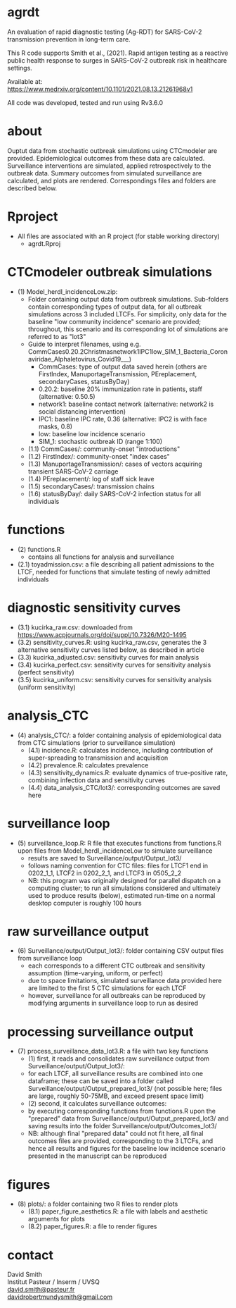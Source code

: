 # agrdt
An evaluation of rapid diagnostic testing (Ag-RDT) for SARS-CoV-2 transmission prevention in long-term care.

This R code supports Smith et al., (2021). Rapid antigen testing as a reactive public health response to surges in SARS-CoV-2 outbreak risk in healthcare settings.

Available at: https://www.medrxiv.org/content/10.1101/2021.08.13.21261968v1

All code was developed, tested and run using Rv3.6.0

# about
Ouptut data from stochastic outbreak simulations using CTCmodeler are provided. Epidemiological outcomes from these data are calculated. Surveillance interventions are simulated, applied retrospectively to the outbreak data. Summary outcomes from simulated surveillance are calculated, and plots are rendered. Correspondings files and folders are described below.

# Rproject
* All files are associated with an R project (for stable working directory)
  * agrdt.Rproj

# CTCmodeler outbreak simulations
* (1) Model_herdI_incidenceLow.zip:
  *  Folder containing output data from outbreak simulations. Sub-folders contain corresponding types of output data, for all outbreak simulations across 3 included LTCFs. For simplicity, only data for the baseline "low community incidence" scenario are provided; throughout, this scenario and its corresponding lot of simulations are referred to as "lot3"
  *  Guide to interpret filenames, using e.g. CommCases0.20.2Christmasnetwork1IPC1low_SIM_1_Bacteria_Coronaviridae_Alphaletovirus_Covid19___)
		* CommCases: type of output data saved herein (others are FirstIndex, ManuportageTransmission, PEreplacement, secondaryCases, statusByDay)
		* 0.20.2: baseline 20% immunization rate in patients, staff (alternative: 0.50.5)
		* network1: baseline contact network (alternative: network2 is social distancing intervention)
		* IPC1: baseline IPC rate, 0.36 (alternative: IPC2 is with face masks, 0.8) 
		* low: baseline low incidence scenario
		* SIM_1: stochastic outbreak ID (range 1:100)
	* (1.1) CommCases/: community-onset "introductions"
	* (1.2) FirstIndex/: community-onset "index cases" 
	* (1.3) ManuportageTransmission/: cases of vectors acquiring transient SARS-CoV-2 carriage
	* (1.4) PEreplacement/: log of staff sick leave
	* (1.5) secondaryCases/: transmission chains
	* (1.6) statusByDay/: daily SARS-CoV-2 infection status for all individuals

# functions
* (2) functions.R
  * contains all functions for analysis and surveillance
 * (2.1) toyadmission.csv: a file describing all patient admissions to the LTCF, needed for functions that simulate testing of newly admitted individuals  

# diagnostic sensitivity curves
* (3.1) kucirka_raw.csv: downloaded from https://www.acpjournals.org/doi/suppl/10.7326/M20-1495
* (3.2) sensitivity_curves.R: using kucirka_raw.csv, generates the 3 alternative sensitivity curves listed below, as described in article
* (3.3) kucirka_adjusted.csv: sensitivity curves for main analysis 
* (3.4) kucirka_perfect.csv: sensitivity curves for sensitivity analysis (perfect sensitivity)
* (3.5) kucirka_uniform.csv: sensitivity curves for sensitivity analysis (uniform sensitivity)

# analysis_CTC
* (4) analysis_CTC/: a folder containing analysis of epidemiological data from CTC simulations (prior to surveillance simulation)
  * (4.1) incidence.R: calculates incidence, including contribution of super-spreading to transmission and acquisition
  * (4.2) prevalence.R: calculates prevalence
  * (4.3) sensitivity_dynamics.R: evaluate dynamics of true-positive rate, combining infection data and sensitivity curves
  * (4.4) data_analysis_CTC/lot3/: corresponding outcomes are saved here 

# surveillance loop
* (5) surveillance_loop.R: R file that executes functions from functions.R upon files from Model_herdI_incidenceLow to simulate surveillance
  * results are saved to Surveillance/output/Output_lot3/
  * follows naming convention for CTC files: files for LTCF1 end in 0202_1_1, LTCF2 in 0202_2_1, and LTCF3 in 0505_2_2
  * NB: this program was originally designed for parallel dispatch on a computing cluster; to run all simulations considered and ultimately used to produce results (below), estimated run-time on a normal desktop computer is roughly 100 hours

# raw surveillance output
* (6) Surveillance/output/Output_lot3/: folder containing CSV output files from surveillance loop
  * each corresponds to a different CTC outbreak and sensitivity assumption (time-varying, uniform, or perfect)
  * due to space limitations, simulated surveillance data provided here are limited to the first 5 CTC simulations for each LTCF
  * however, surveillance for all outbreaks can be reproduced by modifying arguments in surveillance loop to run as desired

# processing surveillance output
* (7) process_surveillance_data_lot3.R: a file with two key functions
  * (1) first, it reads and consolidates raw surveillance output from Surveillance/output/Output_lot3/: 
  * for each LTCF, all surveillance results are combined into one dataframe; these can be saved into a folder called Surveillance/output/Output_prepared_lot3/ (not possible here; files are large, roughly 50-75MB, and exceed present space limit)
  * (2) second, it calculates surveillance outcomes: 
  * by executing corresponding functions from functions.R upon the "prepared" data from Surveillance/output/Output_prepared_lot3/ and saving results into the folder Surveillance/output/Outcomes_lot3/
  * NB: although final "prepared data" could not fit here, all final outcomes files are provided, corresponding to the 3 LTCFs, and hence all results and figures for the baseline low incidence scenario presented in the manuscript can be reproduced

# figures
* (8) plots/: a folder containing two R files to render plots
  * (8.1) paper_figure_aesthetics.R: a file with labels and aesthetic arguments for plots
  * (8.2) paper_figures.R: a file to render figures

# contact
David Smith \
Institut Pasteur / Inserm / UVSQ \
david.smith@pasteur.fr \
davidrobertmundysmith@gmail.com
